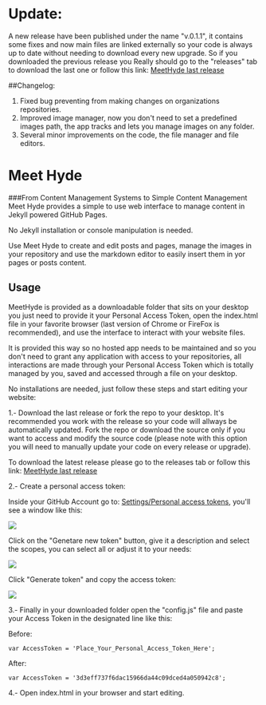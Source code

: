 # Update:
A new release have been published under the name "v.0.1.1", it contains some fixes and now main files are linked externally so your code is always up to date without needing to download every new upgrade. So if you downloaded the previous release you Really should go to the "releases" tab to download the last one or follow this link: [MeetHyde last release](https://github.com/MeetHyde/MeetHyde/releases)

##Changelog:

 1. Fixed bug preventing from making changes on organizations repositories.
 2. Improved image manager, now you don't need to set a predefined images path, the app tracks and lets you manage images on any folder.
 3. Several minor improvements on the code, the file manager and file editors.

 
# Meet Hyde 
###From Content Management Systems to Simple Content Management
Meet Hyde provides a simple to use web interface to manage content in Jekyll powered GitHub Pages.

No Jekyll installation or console manipulation is needed.

Use Meet Hyde to create and edit posts and pages, manage the images in your repository and use the markdown editor to easily insert them in yor pages or posts content. 

## Usage
MeetHyde is provided as a downloadable folder that sits on your desktop you just need to provide it your Personal Access Token, open the index.html file in your favorite browser (last version of Chrome or FireFox is recommended), and use the interface to interact with your website files.

It is provided this way so no hosted app needs to be maintained and so you don't need to grant any application with access to your repositories, all interactions are made through your Personal Access Token which is totally managed by you, saved and accessed through a file on your desktop.

No installations are needed, just follow these steps and start editing your website:

1.- Download the last release or fork the repo to your desktop.
  It's recommended you work with the release so your code will allways be automatically updated. Fork the repo or download the source only if you want to access and modify the source code (please note with this option you will need to manually update your code on every release or upgrade).

To download the latest release please go to the releases tab or follow this link: [MeetHyde last release](https://github.com/MeetHyde/MeetHyde/releases)

2.- Create a personal access token:
	
 Inside your GitHub Account go to: [Settings/Personal access tokens](https://github.com/settings/tokens), you'll see a window like this:
	  
![](https://raw.githubusercontent.com/MeetHyde/meethyde.github.io/master/assets/images/docs/goto.jpg)

	  
 Click on the "Genetare new token" button, give it a description and select the scopes, you can select all or adjust it to your needs:
 
 ![](https://raw.githubusercontent.com/MeetHyde/meethyde.github.io/master/assets/images/docs/set-options.jpg)
	  
Click "Generate token" and copy the access token:

 ![](https://raw.githubusercontent.com/MeetHyde/meethyde.github.io/master/assets/images/docs/copy-token.jpg)
	  

3.- Finally in your downloaded folder open the "config.js" file and paste your Access Token in the designated line like this:

Before:

    var AccessToken = 'Place_Your_Personal_Access_Token_Here';
After:

    var AccessToken = '3d3eff737f6dac15966da44c09dced4a050942c8';

   
 4.- Open index.html in your browser and start editing.
